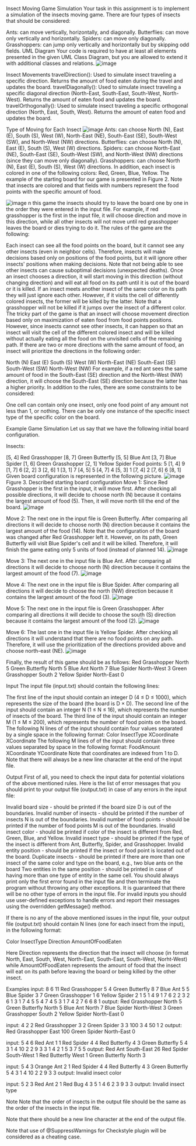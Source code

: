 Insect Moving Game Simulation
Your task in this assignment is to implement a simulation of the insects moving game. There are four types of insects that should be considered:

Ants: can move vertically, horizontally, and diagonally.
Butterflies: can move only vertically and horizontally.
Spiders: can move only diagonally.
Grasshoppers: can jump only vertically and horizontally but by skipping odd fields.
UML Diagram
Your code is required to have at least all elements presented in the given UML Class Diagram, but you are allowed to extend it with additional classes and relations.
![image](https://github.com/LatinGladiador/Simulation-Of-The-Insects-Moving-Game/assets/118859294/0b2651cc-7f81-48ee-a19c-3d3162b1cf5d)

Insect Movements
travelDirection(): Used to simulate insect traveling a specific direction. Returns the amount of food eaten during the travel and updates the board.
travelDiagonally(): Used to simulate insect traveling a specific diagonal direction (North-East, South-East, South-West, North-West). Returns the amount of eaten food and updates the board.
travelOrthogonally(): Used to simulate insect traveling a specific orthogonal direction (North, East, South, West). Returns the amount of eaten food and updates the board.

Type of Moving for Each Insect
![image](https://github.com/LatinGladiador/Simulation-Of-The-Insects-Moving-Game/assets/118859294/ecf20cc2-1799-45b3-a394-b2baac3b93d3)
Ants: can choose North (N), East (E), South (S), West (W), North-East (NE), South-East (SE), South-West (SW), and North-West (NW) directions.
Butterflies: can choose North (N), East (E), South (S), West (W) directions.
Spiders: can choose North-East (NE), South-East (SE), South-West (SW), and North-West (NW) directions (since they can move only diagonally).
Grasshoppers: can choose North (N), East (E), South (S), West (W) directions.
In addition, each insect is colored in one of the following colors: Red, Green, Blue, Yellow.
The example of the starting board for our game is presented in Figure 2. Note that insects are colored and that fields with numbers represent the food points with the specific amount of food.

![image](https://github.com/LatinGladiador/Simulation-Of-The-Insects-Moving-Game/assets/118859294/cf808fd5-3f00-4764-b575-e258c30cef85)
n this game the insects should try to leave the board one by one in the order they were entered in the input file. For example, if red grasshopper is the first in the input file, it will choose direction and move in this direction, while all other insects will not move until red grasshopper leaves the board or dies trying to do it.
The rules of the game are the following:

Each insect can see all the food points on the board, but it cannot see any other insects (even in neighbor cells). Therefore, insects will make decisions based only on positions of the food points, but it will ignore other insects' positions when making decisions. Note that not being able to see other insects can cause suboptimal decisions (unexpected deaths).
Once an insect chooses a direction, it will start moving in this direction (without changing direction) and will eat all food on its path until it is out of the board or it is killed.
If an insect meets another insect of the same color on its path they will just ignore each other. However, if it visits the cell of differently colored insects, the former will be killed by the latter. Note that a grasshopper will not be killed if it jumps over the insect of a different color.
The tricky part of the game is that an insect will choose movement direction based only on maximization of eaten food from food points positions. However, since insects cannot see other insects, it can happen so that an insect will visit the cell of the different colored insect and will be killed without actually eating all the food on the unvisited cells of the remaining path.
If there are two or more directions with the same amount of food, an insect will prioritize the directions in the following order:

North (N)
East (E)
South (S)
West (W)
North-East (NE)
South-East (SE)
South-West (SW)
North-West (NW)
For example, if a red ant sees the same amount of food in the South-East (SE) direction and the North-West (NW) direction, it will choose the South-East (SE) direction because the latter has a higher priority.
In addition to the rules, there are some constraints to be considered:

One cell can contain only one insect, only one food point of any amount not less than 1, or nothing.
There can be only one instance of the specific insect type of the specific color on the board.

Example Game Simulation
Let us say that we have the following initial board configuration.

Insects:

[5, 4] Red Grasshopper
[8, 7] Green Butterfly
[5, 5] Blue Ant
[3, 7] Blue Spider
[1, 6] Green Grasshopper
[2, 1] Yellow Spider
Food points:
5 [1, 4]
9 [1, 7]
6 [2, 2]
3 [2, 6]
1 [3, 1]
7 [4, 5]
5 [4, 7]
4 [5, 3]
1 [7, 4]
2 [7, 6]
6 [8, 1]
Given board configuration is represented in the following picture.
![image](https://github.com/LatinGladiador/Simulation-Of-The-Insects-Moving-Game/assets/118859294/45a152e5-da8b-44ac-9d1f-4902c13e5139)
Figure 3. Described starting board configuration
Move 1: Since Red Grasshopper is the first in the input, it will move first. After checking all possible directions, it will decide to choose north (N) because it contains the largest amount of food (5). Then, it will move north till the end of the board.
![image](https://github.com/LatinGladiador/Simulation-Of-The-Insects-Moving-Game/assets/118859294/eab6d41d-b3ec-4e86-bffe-f91cba84a1e2)

Move 2: The next one in the input file is Green Butterfly. After comparing all directions it will decide to choose north (N) direction because it contains the largest amount of the food (14). Note that the configuration of the board was changed after Red Grasshopper left it.
However, on its path, Green Butterfly will visit Blue Spider's cell and it will be killed. Therefore, it will finish the game eating only 5 units of food (instead of planned 14).
![image](https://github.com/LatinGladiador/Simulation-Of-The-Insects-Moving-Game/assets/118859294/dc61faff-d34d-486e-8624-8014e2df1f5d)

Move 3: The next one in the input file is Blue Ant. After comparing all directions it will decide to choose north (N) direction because it contains the largest amount of the food (7).
![image](https://github.com/LatinGladiador/Simulation-Of-The-Insects-Moving-Game/assets/118859294/2aae0e40-08c7-437a-bccf-c3d6493f30bc)

Move 4: The next one in the input file is Blue Spider. After comparing all directions it will decide to choose the north (NW) direction because it contains the largest amount of the food (3).
![image](https://github.com/LatinGladiador/Simulation-Of-The-Insects-Moving-Game/assets/118859294/ba0000f0-2038-4fd6-9e49-5459e8ec4421)

Move 5: The next one in the input file is Green Grasshopper. After comparing all directions it will decide to choose the south (S) direction because it contains the largest amount of the food (2).
![image](https://github.com/LatinGladiador/Simulation-Of-The-Insects-Moving-Game/assets/118859294/0c9bc8cb-6b61-4863-bb7a-26d9ac60ccb9)

Move 6: The last one in the input file is Yellow Spider. After checking all directions it will understand that there are no food points on any path. Therefore, it will use the prioritization of the directions provided above and choose north-east (NE).
![image](https://github.com/LatinGladiador/Simulation-Of-The-Insects-Moving-Game/assets/118859294/a5211f4b-d171-41a6-aacf-fdbb4dc100bf)

Finally, the result of this game should be as follows:
Red Grasshopper North 5
Green Butterfly North 5
Blue Ant North 7
Blue Spider North-West 3
Green Grasshopper South 2
Yellow Spider North-East 0

Input
The input file (input.txt) should contain the following lines:

The first line of the input should contain an integer D (4 ≤ D ≤ 1000), which represents the size of the board (the board is D × D).
The second line of the input should contain an integer N (1 ≤ N ≤ 16), which represents the number of insects of the board.
The third line of the input should contain an integer M (1 ≤ M ≤ 200), which represents the number of food points on the board.
The following N lines of of the input should contain four values separated by a single space in the following format: Color InsectType XCoordinate XCoordinate
The following M lines of of the input should contain three values separated by space in the following format: FoodAmount XCoordinate YCoordinate
Note that coordinates are indexed from 1 to D.
Note that there will always be a new line character at the end of the input file.

Output
First of all, you need to check the input data for potential violations of the above mentioned rules. Here is the list of error messages that you should print to your output file (output.txt) in case of any errors in the input file:

Invalid board size - should be printed if the board size D is out of the boundaries.
Invalid number of insects - should be printed if the number of insects N is out of the boundaries.
Invalid number of food points - should be printed if the number of food points M is out of the boundaries.
Invalid insect color - should be printed if color of the insect is different from Red, Green, Blue, and Yellow.
Invalid insect type - should be printed if the type of the insect is different from Ant, Butterfly, Spider, and Grasshopper.
Invalid entity position - should be printed if the insect or food point is located out of the board.
Duplicate insects - should be printed if there are more than one insect of the same color and type on the board, e.g., two blue ants on the board
Two entities in the same position - should be printed in case of having more than one type of entity in the same cell.
You should always print only the first error found in the input file and then terminate the program without throwing any other exceptions. It is guaranteed that there will be no other type of errors in the input file.
For invalid inputs you should use user-defined exceptions to handle errors and report their messages using the overridden getMessage() method.

If there is no any of the above mentioned issues in the input file, your output file (output.txt) should contain N lines (one for each insect from the input), in the following format:

Color InsectType Direction AmountOfFoodEaten

Here Direction represents the direction that the insect will choose (in format North, East, South, West, North-East, South-East, South-West, Norht-West) while AmountOfFoodEaten represents the amount of food that the insect will eat on its path before leaving the board or being killed by the other insect.

Examples
input:
8
6
11
Red Grasshopper 5 4
Green Butterfly 8 7
Blue Ant 5 5
Blue Spider 3 7
Green Grasshopper 1 6
Yellow Spider 2 1
5 1 4
9 1 7
6 2 2
3 2 6
1 3 1
7 4 5
5 4 7
4 5 3
1 7 4
2 7 6
6 8 1
output:
Red Grasshopper North 5
Green Butterfly North 5
Blue Ant North 7
Blue Spider North-West 3
Green Grasshopper South 2
Yellow Spider North-East 0

input:
4
2
2
Red Grasshopper 3 2
Green Spider 3 3
100 3 4
50 1 2
output:
Red Grasshopper East 100
Green Spider North-East 0

input:
5
4
6
Red Ant 1 1
Red Spider 4 4
Red Butterfly 4 3
Green Butterfly 5 4
3 1 4
10 2 2
9 3 3
1 4 2
1 5 3
7 5 5
output:
Red Ant South-East 26
Red Spider South-West 1
Red Butterfly West 1
Green Butterfly North 3

input:
5
4
3
Orange Ant 2 1
Red Spider 4 4
Red Butterfly 4 3
Green Butterfly 5 4
3 1 4
10 2 2
9 3 3
output:
Invalid insect color

input:
5
2
3
Red Ant 2 1
Red Bug 4 3
5 1 4
6 2 3
9 3 3
output:
Invalid insect type

Note
Note that the order of insects in the output file should be the same as the order of the insects in the input file.

Note that there should be a new line character at the end of the output file.

Note that use of @SuppressWarnings for Checkstyle plugin will be considered as a cheating case.

